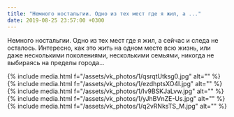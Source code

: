 ```yaml
---
title: "Немного ностальгии. Одно из тех мест где я жил, а ..."
date: 2019-08-25 23:57:00 +0300
---
```


Немного ностальгии. Одно из тех мест где я жил, а сейчас и следа не осталось. Интересно, как это жить на одном месте всю жизнь, или даже несколькими поколениями, несколькими семьями, никогда не выбираясь на пределы города...


{% include media.html f="/assets/vk_photos/1/qsrqtUtksg0.jpg" alt="" %}
{% include media.html f="/assets/vk_photos/1/ezdhptsXO4I.jpg" alt="" %}
{% include media.html f="/assets/vk_photos/1/Iv9BSKJaLvw.jpg" alt="" %}
{% include media.html f="/assets/vk_photos/1/yJhBVnZE-Us.jpg" alt="" %}
{% include media.html f="/assets/vk_photos/1/q2vRNksTS_M.jpg" alt="" %}
